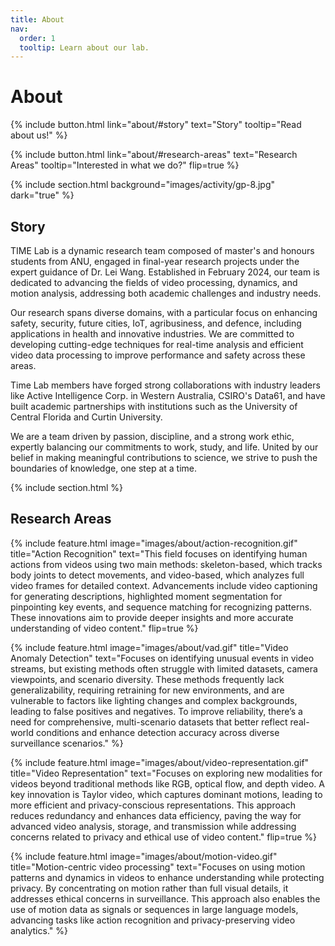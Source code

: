 ```yaml
---
title: About
nav:
  order: 1
  tooltip: Learn about our lab.
---
```


# About

{%
  include button.html
  link="about/#story"
  text="Story"
  tooltip="Read about us!"
%}

{%
  include button.html
  link="about/#research-areas"
  text="Research Areas"
  tooltip="Interested in what we do?"
  flip=true
%}

{% include section.html background="images/activity/gp-8.jpg" dark="true" %}

## Story

TIME Lab is a dynamic research team composed of master's and honours students from ANU, engaged in final-year research projects under the expert guidance of Dr. Lei Wang. Established in February 2024, our team is dedicated to advancing the fields of video processing, dynamics, and motion analysis, addressing both academic challenges and industry needs.

Our research spans diverse domains, with a particular focus on enhancing safety, security, future cities, IoT, agribusiness, and defence, including applications in health and innovative industries. We are committed to developing cutting-edge techniques for real-time analysis and efficient video data processing to improve performance and safety across these areas.

Time Lab members have forged strong collaborations with industry leaders like Active Intelligence Corp. in Western Australia, CSIRO's Data61, and have built academic partnerships with institutions such as the University of Central Florida and Curtin University.

We are a team driven by passion, discipline, and a strong work ethic, expertly balancing our commitments to work, study, and life. United by our belief in making meaningful contributions to science, we strive to push the boundaries of knowledge, one step at a time.


{%
  include section.html
%}

## Research Areas

{%
  include feature.html
  image="images/about/action-recognition.gif"
  title="Action Recognition"
  text="This field focuses on identifying human actions from videos using two main methods: skeleton-based, which tracks body joints to detect movements, and video-based, which analyzes full video frames for detailed context. Advancements include video captioning for generating descriptions, highlighted moment segmentation for pinpointing key events, and sequence matching for recognizing patterns. These innovations aim to provide deeper insights and more accurate understanding of video content."
  flip=true
%}

{%
  include feature.html
  image="images/about/vad.gif"
  title="Video Anomaly Detection"
  text="Focuses on identifying unusual events in video streams, but existing methods often struggle with limited datasets, camera viewpoints, and scenario diversity. These methods frequently lack generalizability, requiring retraining for new environments, and are vulnerable to factors like lighting changes and complex backgrounds, leading to false positives and negatives. To improve reliability, there’s a need for comprehensive, multi-scenario datasets that better reflect real-world conditions and enhance detection accuracy across diverse surveillance scenarios."
%}

{%
  include feature.html
  image="images/about/video-representation.gif"
  title="Video Representation"
  text="Focuses on exploring new modalities for videos beyond traditional methods like RGB, optical flow, and depth video. A key innovation is Taylor video, which captures dominant motions, leading to more efficient and privacy-conscious representations. This approach reduces redundancy and enhances data efficiency, paving the way for advanced video analysis, storage, and transmission while addressing concerns related to privacy and ethical use of video content."
  flip=true
%}

{%
  include feature.html
  image="images/about/motion-video.gif"
  title="Motion-centric video processing"
  text="Focuses on using motion patterns and dynamics in videos to enhance understanding while protecting privacy. By concentrating on motion rather than full visual details, it addresses ethical concerns in surveillance. This approach also enables the use of motion data as signals or sequences in large language models, advancing tasks like action recognition and privacy-preserving video analytics."
%}
